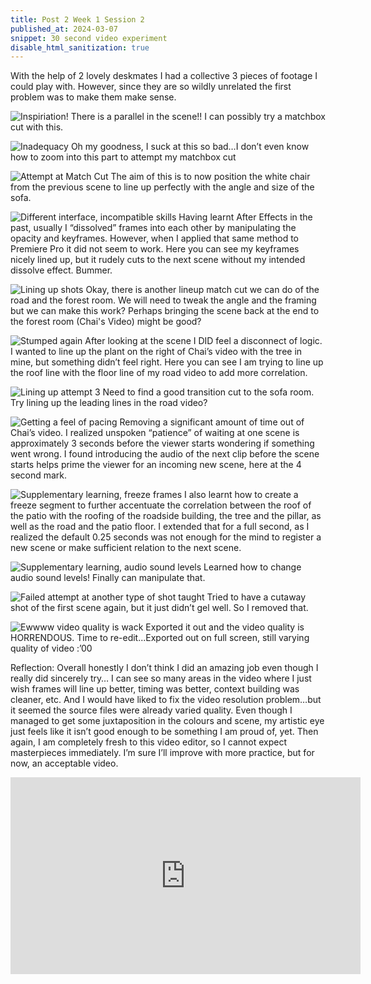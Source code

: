 ```yaml
---
title: Post 2 Week 1 Session 2
published_at: 2024-03-07
snippet: 30 second video experiment
disable_html_sanitization: true
---
```

With the help of 2 lovely deskmates I had a collective 3 pieces of footage I could play with. However, since they are so wildly unrelated the first problem was to make them make sense.

![Inspiriation!](/w01s2/w01s2_s1.png)
There is a parallel in the scene!! I can possibly try a matchbox cut with this.

![Inadequacy](/w01s2/w01s2_s2.png)
Oh my goodness, I suck at this so bad…I don’t even know how to zoom into this part to attempt my matchbox cut

![Attempt at Match Cut](/w01s2/w01s2_s3.png)
The aim of this is to now position the white chair from the previous scene to line up perfectly with the angle and size of the sofa.

![Different interface, incompatible skills](/w01s2/w01s2_s4.png)
Having learnt After Effects in the past, usually I “dissolved” frames into each other by manipulating the opacity and keyframes. However, when I applied that same method to Premiere Pro it did not seem to work. Here you can see my keyframes nicely lined up, but it rudely cuts to the next scene without my intended dissolve effect. Bummer.

![Lining up shots](/w01s2/w01s2_s5.png)
Okay, there is another lineup match cut we can do of the road and the forest room. We will need to tweak the angle and the framing but we can make this work? Perhaps bringing the scene back at the end to the forest room (Chai's Video) might be good?

![Stumped again](/w01s2/w01s2_s6.png)
After looking at the scene I DID feel a disconnect of logic. I wanted to line up the plant on the right of Chai’s video with the tree in mine, but something didn’t feel right. Here you can see I am trying to line up the roof line with the floor line of my road video to add more correlation.

![Lining up attempt 3](/w01s2/w01s2_s7.png)
Need to find a good transition cut to the sofa room. Try lining up the leading lines in the road video?

![Getting a feel of pacing](/w01s2/w01s2_s8.png)
Removing a significant amount of time out of Chai’s video. I realized unspoken “patience” of waiting at one scene is approximately 3 seconds before the viewer starts wondering if something went wrong. I found introducing the audio of the next clip before the scene starts helps prime the viewer for an incoming new scene, here at the 4 second mark.

![Supplementary learning, freeze frames](/w01s2/w01s2_s9.png)
I also learnt how to create a freeze segment to further accentuate the correlation between the roof of the patio with the roofing of the roadside building, the tree and the pillar, as well as the road and the patio floor. I extended that for a full second, as I realized the default 0.25 seconds was not enough for the mind to register a new scene or make sufficient relation to the next scene.

![Supplementary learning, audio sound levels](/w01s2/w01s2_s10.png)
Learned how to change audio sound levels! Finally can manipulate that.

![Failed attempt at another type of shot taught](/w01s2/w01s2_s11.png)
Tried to have a cutaway shot of the first scene again, but it just didn’t gel well. So I removed that.

![Ewwww video quality is wack](/w01s2/w01s2_s12.png)
Exported it out and the video quality is HORRENDOUS. Time to re-edit...Exported out on full screen, still varying quality of video :’00

Reflection:
Overall honestly I don’t think I did an amazing job even though I really did sincerely try… I can see so many areas in the video where I just wish frames will line up better, timing was better, context building was cleaner, etc. And I would have liked to fix the video resolution problem…but it seemed the source files were already varied quality. Even though I managed to get some juxtaposition in the colours and scene, my artistic eye just feels like it isn’t good enough to be something I am proud of, yet. Then again, I am completely fresh to this video editor, so I cannot expect masterpieces immediately. I’m sure I’ll improve with more practice, but for now, an acceptable video.

<iframe width="560" height="315" src="https://www.youtube.com/embed/Jlau-EPorjE?si=hA1eBdw4fI7xUdgn" title="YouTube video player" frameborder="0" allow="accelerometer; autoplay; clipboard-write; encrypted-media; gyroscope; picture-in-picture; web-share" allowfullscreen></iframe>

